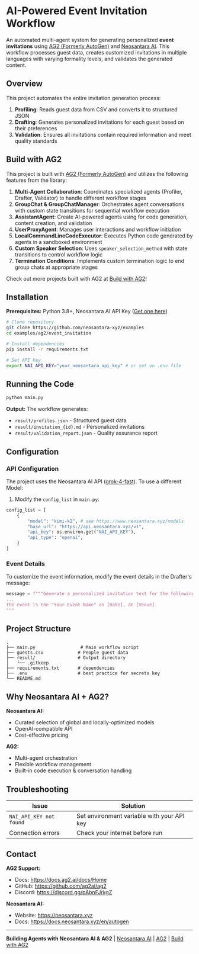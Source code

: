 # AI-Powered Event Invitation Workflow

An automated multi-agent system for generating personalized **event invitations** using [AG2 (Formerly AutoGen)](https://ag2.ai/) and [Neosantara AI](https://neosantara.xyz). This workflow processes guest data, creates customized invitations in multiple languages with varying formality levels, and validates the generated content.

## Overview

This project automates the entire invitation generation process:
1. **Profiling**: Reads guest data from CSV and converts it to structured JSON
2. **Drafting**: Generates personalized invitations for each guest based on their preferences
3. **Validation**: Ensures all invitations contain required information and meet quality standards

## Build with AG2

This project is built with [AG2 (Formerly AutoGen)](https://ag2.ai/) and utilizes the following features from the library:

1. **Multi-Agent Collaboration**: Coordinates specialized agents (Profiler, Drafter, Validator) to handle different workflow stages
2. **GroupChat & GroupChatManager**: Orchestrates agent conversations with custom state transitions for sequential workflow execution
3. **AssistantAgent**: Create AI-powered agents using  for code generation, content creation, and validation
4. **UserProxyAgent**: Manages user interactions and workflow initiation
5. **LocalCommandLineCodeExecutor**: Executes Python code generated by agents in a sandboxed environment
6. **Custom Speaker Selection**: Uses `speaker_selection_method` with state transitions to control workflow logic
7. **Termination Conditions**: Implements custom termination logic to end group chats at appropriate stages

Check out more projects built with AG2 at [Build with AG2](https://github.com/ag2ai/build-with-ag2)!

## Installation

**Prerequisites:** Python 3.8+, Neosantara AI API Key ([Get one here](https://app.neosantara.xyz/api-keys))

```bash
# Clone repository
git clone https://github.com/neosantara-xyz/examples
cd examples/ag2/event_invitation

# Install dependencies
pip install -r requirements.txt

# Set API key
export NAI_API_KEY="your_neosantara_api_key" # or set on .env file
```

## Running the Code

```bash
python main.py
```

**Output:** The workflow generates:
- `result/profiles.json` - Structured guest data
- `result/invitation_{id}.md` - Personalized invitations
- `result/validation_report.json` - Quality assurance report

## Configuration

### API Configuration

The project uses the Neosantara AI API ([grok-4-fast](https://www.neosantara.xyz/model/grok-4-fast)). To use a different Model:

1. Modify the `config_list` in `main.py`:
```python
config_list = [
    {
        "model": "kimi-k2", # see https://www.neosantara.xyz/models
        "base_url": "https://api.neosantara.xyz/v1",
        "api_key": os.environ.get("NAI_API_KEY"),
        "api_type": "openai",
    }
]
```

### Event Details

To customize the event information, modify the event details in the Drafter's message:

```python
message = f"""Generate a personalized invitation text for the following guest:
...
The event is the "Your Event Name" on [Date], at [Venue].
"""
```

## Project Structure

```
.
├── main.py                 # Main workflow script
├── guests.csv             # People guest data
├── result/                # Output directory
│   └── .gitkeep
├── requirements.txt       # dependencies
├── .env                   # best practice for secrets key
└── README.md
```

## Why Neosantara AI + AG2?

**Neosantara AI:**
- Curated selection of global and locally-optimized models
- OpenAI-compatible API
- Cost-effective pricing

**AG2:**
- Multi-agent orchestration
- Flexible workflow management
- Built-in code execution & conversation handling

## Troubleshooting

| Issue | Solution |
|-------|----------|
| `NAI_API_KEY not found` | Set environment variable with your API key |
| Connection errors | Check your internet before run |

## Contact

**AG2 Support:**
- Docs: https://docs.ag2.ai/docs/Home
- GitHub: https://github.com/ag2ai/ag2
- Discord: https://discord.gg/pAbnFJrkgZ

**Neosantara AI:**
- Website: https://neosantara.xyz
- Docs: https://docs.neosantara.xyz/en/autogen

---

**Building Agents with Neosantara AI & AG2** | [Neosantara AI](https://neosantara.xyz/) | [AG2](https://ag2.ai/) | [Build with AG2](https://github.com/ag2ai/build-with-ag2)